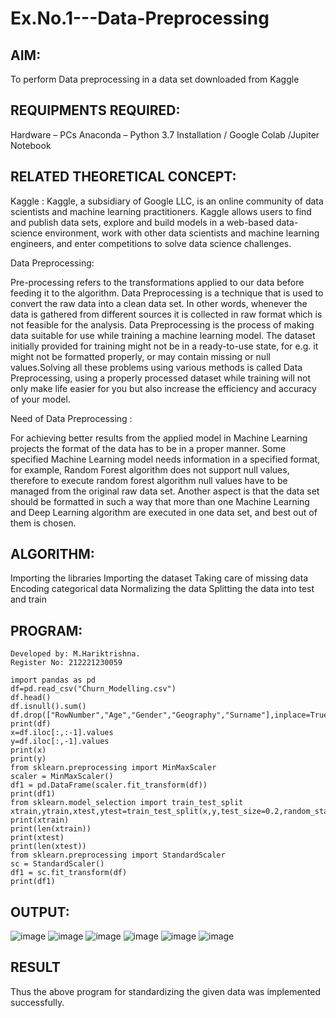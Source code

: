 # Ex.No.1---Data-Preprocessing
## AIM:

To perform Data preprocessing in a data set downloaded from Kaggle

## REQUIPMENTS REQUIRED:
Hardware – PCs
Anaconda – Python 3.7 Installation / Google Colab /Jupiter Notebook

## RELATED THEORETICAL CONCEPT:

Kaggle :
Kaggle, a subsidiary of Google LLC, is an online community of data scientists and machine learning practitioners. Kaggle allows users to find and publish data sets, explore and build models in a web-based data-science environment, work with other data scientists and machine learning engineers, and enter competitions to solve data science challenges.

Data Preprocessing:

Pre-processing refers to the transformations applied to our data before feeding it to the algorithm. Data Preprocessing is a technique that is used to convert the raw data into a clean data set. In other words, whenever the data is gathered from different sources it is collected in raw format which is not feasible for the analysis.
Data Preprocessing is the process of making data suitable for use while training a machine learning model. The dataset initially provided for training might not be in a ready-to-use state, for e.g. it might not be formatted properly, or may contain missing or null values.Solving all these problems using various methods is called Data Preprocessing, using a properly processed dataset while training will not only make life easier for you but also increase the efficiency and accuracy of your model.

Need of Data Preprocessing :

For achieving better results from the applied model in Machine Learning projects the format of the data has to be in a proper manner. Some specified Machine Learning model needs information in a specified format, for example, Random Forest algorithm does not support null values, therefore to execute random forest algorithm null values have to be managed from the original raw data set.
Another aspect is that the data set should be formatted in such a way that more than one Machine Learning and Deep Learning algorithm are executed in one data set, and best out of them is chosen.


## ALGORITHM:
Importing the libraries
Importing the dataset
Taking care of missing data
Encoding categorical data
Normalizing the data
Splitting the data into test and train

## PROGRAM:
```
Developed by: M.Hariktrishna.
Register No: 212221230059
```
```
import pandas as pd
df=pd.read_csv("Churn_Modelling.csv")
df.head()
df.isnull().sum()
df.drop(["RowNumber","Age","Gender","Geography","Surname"],inplace=True,axis=1)
print(df)
x=df.iloc[:,:-1].values
y=df.iloc[:,-1].values
print(x)
print(y)
from sklearn.preprocessing import MinMaxScaler
scaler = MinMaxScaler()
df1 = pd.DataFrame(scaler.fit_transform(df))
print(df1)
from sklearn.model_selection import train_test_split
xtrain,ytrain,xtest,ytest=train_test_split(x,y,test_size=0.2,random_state=2)
print(xtrain)
print(len(xtrain))
print(xtest)
print(len(xtest))
from sklearn.preprocessing import StandardScaler
sc = StandardScaler()
df1 = sc.fit_transform(df)
print(df1)
```
## OUTPUT:
![image](https://user-images.githubusercontent.com/94175324/226857568-9b2197d5-4a4b-4eb9-9edd-b98b0b545a68.png)
![image](https://user-images.githubusercontent.com/94175324/226857713-2d34e88e-21dc-4d21-87db-5b3ea07e0caf.png)
![image](https://user-images.githubusercontent.com/94175324/226857842-2fb7e099-a852-4874-9820-062c07f94a6b.png)
![image](https://user-images.githubusercontent.com/94175324/226857945-62801e50-088e-4b92-9d67-867f8d767049.png)
![image](https://user-images.githubusercontent.com/94175324/226858046-7c4c35aa-c011-4ccc-9468-839b53bfab47.png)
![image](https://user-images.githubusercontent.com/94175324/226858140-a7f63838-d0e0-45cb-9e79-373b55c070bc.png)

## RESULT
Thus the above program for standardizing the given data was implemented successfully.
